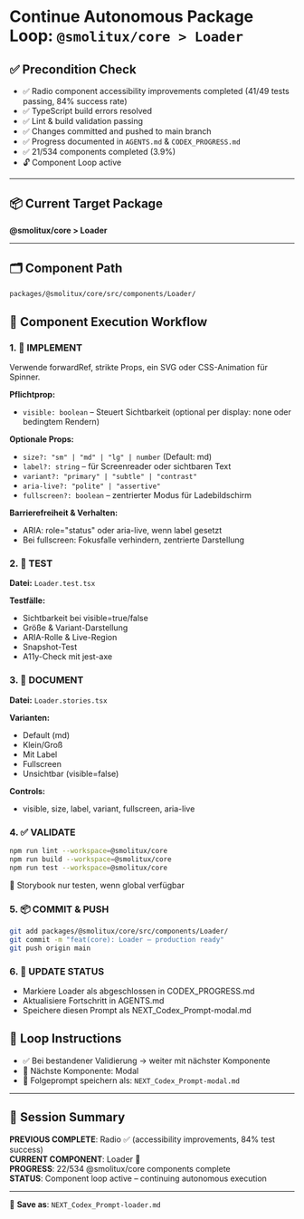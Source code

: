 # Continue Autonomous Package Loop: `@smolitux/core > Loader`

## ✅ Precondition Check

- ✅ Radio component accessibility improvements completed (41/49 tests passing, 84% success rate)
- ✅ TypeScript build errors resolved
- ✅ Lint & build validation passing
- ✅ Changes committed and pushed to main branch
- ✅ Progress documented in `AGENTS.md` & `CODEX_PROGRESS.md`
- ✅ 21/534 components completed (3.9%)
- 🔓 Component Loop active

---

## 📦 Current Target Package
**@smolitux/core > Loader**

---

## 🗂️ Component Path

```bash
packages/@smolitux/core/src/components/Loader/
```

## 🔁 Component Execution Workflow

### 1. 🧱 IMPLEMENT

Verwende forwardRef, strikte Props, ein SVG oder CSS-Animation für Spinner.

**Pflichtprop:**
- `visible: boolean` – Steuert Sichtbarkeit (optional per display: none oder bedingtem Rendern)

**Optionale Props:**
- `size?: "sm" | "md" | "lg" | number` (Default: md)
- `label?: string` – für Screenreader oder sichtbaren Text
- `variant?: "primary" | "subtle" | "contrast"`
- `aria-live?: "polite" | "assertive"`
- `fullscreen?: boolean` – zentrierter Modus für Ladebildschirm

**Barrierefreiheit & Verhalten:**
- ARIA: role="status" oder aria-live, wenn label gesetzt
- Bei fullscreen: Fokusfalle verhindern, zentrierte Darstellung

### 2. 🧪 TEST

**Datei:** `Loader.test.tsx`

**Testfälle:**
- Sichtbarkeit bei visible=true/false
- Größe & Variant-Darstellung
- ARIA-Rolle & Live-Region
- Snapshot-Test
- A11y-Check mit jest-axe

### 3. 📖 DOCUMENT

**Datei:** `Loader.stories.tsx`

**Varianten:**
- Default (md)
- Klein/Groß
- Mit Label
- Fullscreen
- Unsichtbar (visible=false)

**Controls:**
- visible, size, label, variant, fullscreen, aria-live

### 4. ✅ VALIDATE

```bash
npm run lint --workspace=@smolitux/core
npm run build --workspace=@smolitux/core
npm run test --workspace=@smolitux/core
```

📌 Storybook nur testen, wenn global verfügbar

### 5. 📦 COMMIT & PUSH

```bash
git add packages/@smolitux/core/src/components/Loader/
git commit -m "feat(core): Loader – production ready"
git push origin main
```

### 6. 🧾 UPDATE STATUS

- Markiere Loader als abgeschlossen in CODEX_PROGRESS.md
- Aktualisiere Fortschritt in AGENTS.md
- Speichere diesen Prompt als NEXT_Codex_Prompt-modal.md

## 🔄 Loop Instructions

- ✅ Bei bestandener Validierung → weiter mit nächster Komponente
- 🔁 Nächste Komponente: Modal
- 📁 Folgeprompt speichern als: `NEXT_Codex_Prompt-modal.md`

---

## 📄 Session Summary

**PREVIOUS COMPLETE**: Radio ✅ (accessibility improvements, 84% test success)  
**CURRENT COMPONENT**: Loader 🔄  
**PROGRESS**: 22/534 @smolitux/core components complete  
**STATUS**: Component loop active – continuing autonomous execution

---

📁 **Save as**: `NEXT_Codex_Prompt-loader.md`
